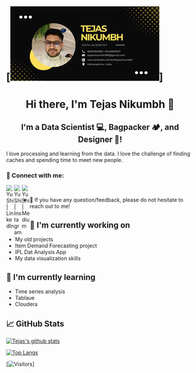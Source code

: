 # [![Tejas header](https://raw.githubusercontent.com/tejasnikumbh999/Tejas-Nikumbh/main/Blue%20and%20Off%20White%20Simple%20Blocks%20Food%20and%20Restaurants%20Personal%20Email%20Signature.png)]

<h1 align="center">
Hi there, I'm Tejas Nikumbh 👋
</h1>

<h2 align="center">
I'm a Data Scientist 💻, Bagpacker 🏕️, and Designer 🎨!
</h2> 

I love processing and learning from the data. I love the challenge of finding caches and spending time to meet new people. 

### 🤝 Connect with me:

<a href="https://www.linkedin.com/in/yushi95/"><img align="left" src="https://raw.githubusercontent.com/yushi1007/yushi1007/main/images/linkedin.svg" alt="Yu Shi | LinkedIn" width="21px"/></a>
<a href="https://instagram.com/yushi.95"><img align="left" src="https://raw.githubusercontent.com/yushi1007/yushi1007/main/images/instagram.svg" alt="Yu Shi | Instagram" width="21px"/></a>
<a href="https://yushi95.medium.com/"><img align="left" src="https://raw.githubusercontent.com/yushi1007/yushi1007/main/images/medium.svg" alt="Yu Shi | Medium" width="21px"/></a>
</br>
- 💬 If you have any question/feedback, please do not hesitate to reach out to me!

## 🔭 I'm currently working on

- My old projects
- Item Demand Forecasting project
- IPL Dat Analysis App
- My data visualization skills

## 🌱 I'm currently learning

- Time series analysis
- Tablaue
- Cloudera


## 📈 GitHub Stats 
[![Tejas's github stats](https://github-readme-stats.vercel.app/api?username=tejasnikumbh999&count_private=true&show_icons=true&theme=radical&hide_rank=false)](https://github.com/tejasnikumbh999/github-readme-stats)

[![Top Langs](https://github-readme-stats.vercel.app/api/top-langs/?username=tejasnikumbh999&layout=compact)](https://github.com/tejasnikumbh999)

[![Visitors](https://visitor-badge.glitch.me/badge?page_id=tejasnikumbh999.tejasnikumbh999)]

